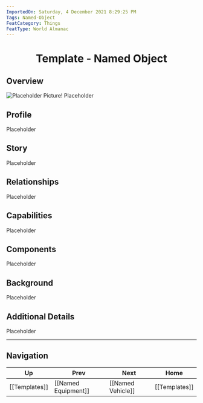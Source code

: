 ```yaml
---
ImportedOn: Saturday, 4 December 2021 8:29:25 PM
Tags: Named-Object
FeatCategory: Things
FeatType: World Almanac
---
```

# <center>Template - Named Object</center>

## Overview
![Placeholder Picture!](ImagePlaceholder.png "
**Placeholder Picture**: Placeholder
")
Placeholder

## Profile

Placeholder

## Story

Placeholder

## Relationships

Placeholder

## Capabilities

Placeholder

## Components

Placeholder

## Background

Placeholder

## Additional Details

Placeholder


---
## Navigation
| Up | Prev | Next | Home |
|----|------|------|------|
| [[Templates]] | [[Named Equipment]] | [[Named Vehicle]] | [[Templates]] |
